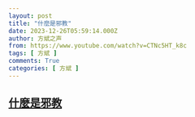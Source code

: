 ```yaml
---
layout: post
title: "什麼是邪教"
date: 2023-12-26T05:59:14.000Z
author: 方斌之声
from: https://www.youtube.com/watch?v=CTNc5HT_k8c
tags: [ 方斌 ]
comments: True
categories: [ 方斌 ]
---
```

<!--1703570354000-->
[什麼是邪教](https://www.youtube.com/watch?v=CTNc5HT_k8c)
------

<div>

</div>
